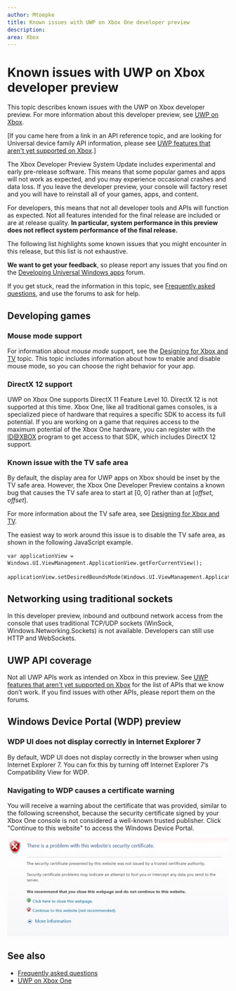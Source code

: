 ```yaml
---
author: Mtoepke
title: Known issues with UWP on Xbox One developer preview
description: 
area: Xbox
---
```


# Known issues with UWP on Xbox developer preview

This topic describes known issues with the UWP on Xbox developer preview. For more information about this developer preview, see [UWP on Xbox](index.md). 

\[If you came here from a link in an API reference topic, and are looking for Universal device family API information, please see [UWP features that aren't yet supported on Xbox](http://go.microsoft.com/fwlink/?LinkID=760755).\]

The Xbox Developer Preview System Update includes experimental and early pre-release software. This means that some popular games and apps will not work as expected, and you may experience occasional crashes and data loss. If you leave the developer preview, your console will factory reset and you will have to reinstall all of your games, apps, and content.

For developers, this means that not all developer tools and APIs will function as expected. Not all features intended for the final release are included or are at release quality. 
**In particular, system performance in this preview does not reflect system performance of the final release.**

The following list highlights some known issues that you might encounter in this release, but this list is not exhaustive. 

**We want to get your feedback**, so please report any issues that you find on the [Developing Universal Windows apps](https://social.msdn.microsoft.com/Forums/windowsapps/en-US/home?forum=wpdevelop) forum. 

If you get stuck, read the information in this topic, see [Frequently asked questions](frequently-asked-questions.md), and use the forums to ask for help.


## Developing games

### Mouse mode support

For information about _mouse mode_ support, see the [Designing for Xbox and TV](https://msdn.microsoft.com/en-us/windows/uwp/input-and-devices/designing-for-tv?f=255&MSPPError=-2147217396#mouse-mode) topic. This topic includes information about how to enable and disable mouse mode, so you can choose the right behavior for your app. 

<!--### x86 vs. x64

By the time we release later this year, we will have great support for both x86 and x64, and we do support x86 in this preview. 
However, x64 has had much more testing to date (the Xbox shell and all of the apps running on the console today are x64), and so we recommend using x64 for your projects. 
This is particularly true for games.

If you decide to use x86, please report any issues you see on the forum.

Also see [Switching build flavors can cause deployment failures](known-issues.md#switching-build-flavors-can-cause-deployment-failures) later on this page.-->

<!--### Game engines

We have tested some popular game engines, but not all of them, and our test coverage for this preview has not been comprehensive. 
Your mileage may vary. 

The following game engines have been confirmed to work:
* [Construct 2](https://www.scirra.com/)

There are likely others that are working too. We would love to get your feedback on what you find. 
Please use the forum to report any issues you see.-->

### DirectX 12 support

UWP on Xbox One supports DirectX 11 Feature Level 10. DirectX 12 is not supported at this time. Xbox One, like all traditional games consoles, is a specialized piece of hardware that requires a specific SDK to access its full potential. If you are working on a game that requires access to the maximum potential of the Xbox One hardware, you can register with the [ID@XBOX](http://www.xbox.com/en-us/Developers/id) program to get access to that SDK, which includes DirectX 12 support.

<!-- ### Xbox One Developer Preview disables game streaming to Windows 10

Activating the Xbox One Developer Preview on your console will prevent you from streaming games from your Xbox One to the Xbox app on Windows 10, even if your console is set to retail mode. 
To restore the game streaming feature, you must leave the developer preview. -->

### Known issue with the TV safe area

By default, the display area for UWP apps on Xbox should be inset by the TV safe area. However, the Xbox One Developer Preview contains a known bug that causes the TV safe area to start at [0, 0] rather than at [_offset_, _offset_].

For more information about the TV safe area, see [Designing for Xbox and TV](https://msdn.microsoft.com/windows/uwp/input-and-devices/designing-for-tv). 

The easiest way to work around this issue is to disable the TV safe area, as shown in the following JavaScript example.

    var applicationView = Windows.UI.ViewManagement.ApplicationView.getForCurrentView();

    applicationView.setDesiredBoundsMode(Windows.UI.ViewManagement.ApplicationViewBoundsMode.useCoreWindow);

<!--## System resources for UWP apps and games on Xbox One

UWP apps and games running on Xbox One share resources with the system and other apps, and so the system governs the resources that are available to any one game or app. 
If you are running into memory or performance issues, this may be why. 
For more details, see [System resources for UWP apps and games on Xbox One](system-resource-allocation.md).-->


## Networking using traditional sockets

In this developer preview, inbound and outbound network access from the console that uses traditional TCP/UDP sockets (WinSock, Windows.Networking.Sockets) is not available. Developers can still use HTTP and WebSockets. 


## UWP API coverage

Not all UWP APIs work as intended on Xbox in this preview. See [UWP features that aren't yet supported on Xbox](http://go.microsoft.com/fwlink/p/?LinkId=760755) for the list of APIs that we know don’t work. If you find issues with other APIs, please report them on the forums. 

<!--## XAML controls do not look like or behave like the controls in the Xbox One shell

In this developer preview, the XAML controls are not in their final form. In particular:
* Gamepad X-Y navigation does not work reliably for all controls.
* Controls do not look like controls in the Xbox shell. This includes the control focus rectangle.
* Navigating between controls does not automatically make “navigation sounds.”

These issues will be addressed in a future developer preview.-->

<!--## Visual Studio and deployment issues

### Switching build flavors can cause deployment failures

Switching between Debug and Release builds, or between x86 and x64, or between Managed and .Net Native builds, can cause deployment failures. 

The simplest way to avoid these issues for this preview is to stick to Debug and one architecture. 

If you do hit this issue, uninstalling your app in the Collections app on your Xbox One will typically resolve it.

> ****&nbsp;&nbsp;Uninstalling your app from Windows Device Portal (WDP) will not resolve the issue.

If your issues persist, uninstall your app or game in the Collections app, leave Developer Mode, restart to Retail Mode and then switch back to Developer Mode.
You may also need to restart Visual Studio and clean your solution.

For more information, see the “Fixing deployment failures” section in [Frequently asked questions](frequently-asked-questions.md).

### Uninstalling an app while you are debugging it in Visual Studio will cause it to fail silently

Attempting to uninstall an app that is running under the debugger via the WDP “Installed Apps” tool will cause it to silently fail. 
The workaround is to stop debugging the app in Visual Studio before attempting to remove it via WDP.

### Visual Studio/Xbox PIN pairing failures

It is possible to get into a state where the PIN pairing between Visual Studio and your Xbox One gets out of sync. 
If PIN pairing fails, use the “Remove all pairings” button in Dev Home, restart Xbox One, restart your development PC, and then try again.--> 


## Windows Device Portal (WDP) preview

<!--### Starting WDP from Dev Home crashes Dev Home

When you start WDP in Dev Home, it will cause Dev Home to crash after you have entered your user name and password and selected **Save**. 
The credentials are saved but WDP is not started. 
You can start WDP by restarting Xbox One.--> 

<!--### Disabling WDP in Dev Home does not work

If you disable WDP in Dev Home, it will be turned off. 
However, when you restart your Xbox One, WDP will be started again. 
You can work around this issue by using **Reset and keep my games & apps** to delete any stored state on your Xbox One. 
Go to Settings > System > Console info & updates > Reset console, and then select the **Reset and keep my games & apps** button.

> **Caution**&nbsp;&nbsp;Doing this will delete all saved settings on your Xbox One including wireless settings, user accounts and any game progress that has not been saved to cloud storage.

> **Caution**&nbsp;&nbsp;DO NOT select the **Reset and remove everything** button.
This will delete all of your games, apps, settings and content, deactivate Developer Mode, and remove you console from the Developer Preview group.

### The columns in the “Running Apps” table do not update predictably. 

Sometimes this is resolved by sorting a column on the table.-->

### WDP UI does not display correctly in Internet Explorer 7 

By default, WDP UI does not display correctly in the browser when using Internet Explorer 7. You can fix this by turning off Internet Explorer 7’s Compatibility View for WDP.

### Navigating to WDP causes a certificate warning

You will receive a warning about the certificate that was provided, similar to the following screenshot, because the security certificate signed by your Xbox One console is not considered a well-known trusted publisher. Click "Continue to this website" to access the Windows Device Portal.

![Website security certificate warning](images/security_cert_warning.jpg)

<!--## Dev Home

Occasionally, selecting the “Manage Windows Device Portal” option in Dev Home will cause Dev Home to silently exit to the Home screen. 
This is caused by a failure in the WDP infrastructure on the console and can be resolved by restarting the console.-->

## See also
- [Frequently asked questions](frequently-asked-questions.md)
- [UWP on Xbox One](index.md)


<!--HONumber=Jun16_HO3-->


